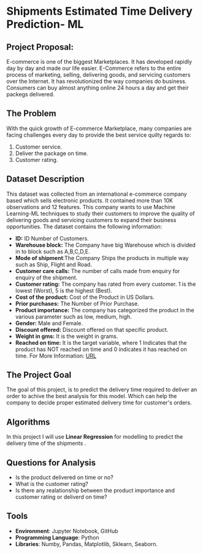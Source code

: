 # Shipments Estimated Time Delivery Prediction- ML
## Project Proposal: 
E-commerce is one of the biggest Marketplaces. It has developed rapidly day by day and made our life easier. E-Commerce refers to the entire process of marketing, selling, delivering goods, and servicing customers over the Internet. It has revolutionized the way companies do business. Consumers can buy almost anything online 24 hours a day and get their packegs delivered. 
## The Problem
With the quick growth of E-commerce Marketplace, many companies are facing challenges every day to provide the best service quilty regards to:
1. Customer service.
2. Deliver the package on time. 
3. Customer rating. 
## Dataset Description
This dataset was collected from an international e-commerce company based which sells electronic products. It contained more than 10K observations and 12 features. This company wants to use Machine Learning-ML techniques to study their customers to improve the quality of delivering goods and servicing customers to expand their business opportunities. The dataset contains the following information:
- **ID:** ID Number of Customers.
- **Warehouse block:** The Company have big Warehouse which is divided in to block such as A,B,C,D,E.
- **Mode of shipment**:The Company Ships the products in multiple way such as Ship, Flight and Road.
- **Customer care calls:** The number of calls made from enquiry for enquiry of the shipment.
- **Customer rating:** The company has rated from every customer. 1 is the lowest (Worst), 5 is the highest (Best).
- **Cost of the product:** Cost of the Product in US Dollars.
- **Prior purchases:** The Number of Prior Purchase.
- **Product importance:** The company has categorized the product in the various parameter such as low, medium, high.
- **Gender:** Male and Female.
- **Discount offered:** Discount offered on that specific product.
- **Weight in gms:** It is the weight in grams.
- **Reached on time:** It is the target variable, where 1 Indicates that the product has NOT reached on time and 0 indicates it has reached on time.
For More Information: [URL](https://www.kaggle.com/prachi13/customer-analytics)
## The Project Goal 
The goal of this project, is to predict the delivery time required to deliver an order to achive the best analysis for this model. Which can help the company to decide proper estimated delivery time for customer's orders.
## Algorithms
In this project I will use **Linear Regression** for modelling to predict the delivery time of the shipments .
## Questions for Analysis
- Is the product delivered on time or no?
- What is the customer rating?
- Is there any realationship between the product importance and customer rating or deliverd on time?
## Tools
- **Environment**: Jupyter Notebook, GitHub
- **Programming Language**: Python
- **Libraries**: Numby, Pandas, Matplotlib, Sklearn, Seaborn.

